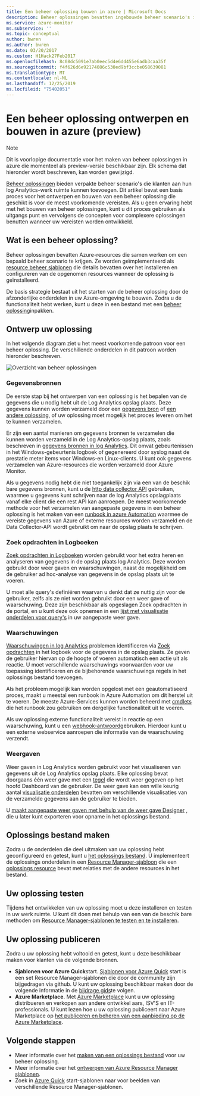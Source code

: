 ```yaml
---
title: Een beheer oplossing bouwen in azure | Microsoft Docs
description: Beheer oplossingen bevatten ingebouwde beheer scenario's in azure die klanten aan hun Log Analytics-werk ruimte kunnen toevoegen.  In dit artikel vindt u informatie over het maken van beheer oplossingen voor gebruik in uw eigen omgeving of voor uw klanten beschikbaar.
ms.service: azure-monitor
ms.subservice: ''
ms.topic: conceptual
author: bwren
ms.author: bwren
ms.date: 03/20/2017
ms.custom: H1Hack27Feb2017
ms.openlocfilehash: 8c08dc5091e7ab0eec5d4e6dd455e6adb3caa35f
ms.sourcegitcommit: f4f626d6e92174086c530ed9bf3ccbe058639081
ms.translationtype: MT
ms.contentlocale: nl-NL
ms.lasthandoff: 12/25/2019
ms.locfileid: "75402051"
---
```

# <a name="design-and-build-a-management-solution-in-azure-preview"></a>Een beheer oplossing ontwerpen en bouwen in azure (preview)
> [!NOTE]
> Dit is voorlopige documentatie voor het maken van beheer oplossingen in azure die momenteel als preview-versie beschikbaar zijn. Elk schema dat hieronder wordt beschreven, kan worden gewijzigd.

[Beheer oplossingen]( solutions.md) bieden verpakte beheer scenario's die klanten aan hun log Analytics-werk ruimte kunnen toevoegen.  Dit artikel bevat een basis proces voor het ontwerpen en bouwen van een beheer oplossing die geschikt is voor de meest voorkomende vereisten.  Als u geen ervaring hebt met het bouwen van beheer oplossingen, kunt u dit proces gebruiken als uitgangs punt en vervolgens de concepten voor complexere oplossingen benutten wanneer uw vereisten worden ontwikkeld.

## <a name="what-is-a-management-solution"></a>Wat is een beheer oplossing?

Beheer oplossingen bevatten Azure-resources die samen werken om een bepaald beheer scenario te krijgen.  Ze worden geïmplementeerd als [resource beheer sjablonen](../../azure-resource-manager/resource-manager-quickstart-create-templates-use-the-portal.md) die details bevatten over het installeren en configureren van de opgenomen resources wanneer de oplossing is geïnstalleerd.

De basis strategie bestaat uit het starten van de beheer oplossing door de afzonderlijke onderdelen in uw Azure-omgeving te bouwen.  Zodra u de functionaliteit hebt werken, kunt u deze in een bestand met een [beheer oplossing]( solutions-solution-file.md)inpakken. 


## <a name="design-your-solution"></a>Ontwerp uw oplossing
In het volgende diagram ziet u het meest voorkomende patroon voor een beheer oplossing.  De verschillende onderdelen in dit patroon worden hieronder beschreven.

![Overzicht van beheer oplossingen](media/solutions-creating/solution-overview.png)


### <a name="data-sources"></a>Gegevensbronnen
De eerste stap bij het ontwerpen van een oplossing is het bepalen van de gegevens die u nodig hebt uit de Log Analytics opslag plaats.  Deze gegevens kunnen worden verzameld door een [gegevens bron](../../azure-monitor/platform/agent-data-sources.md) of [een andere oplossing]( solutions.md), of uw oplossing moet mogelijk het proces leveren om het te kunnen verzamelen.

Er zijn een aantal manieren om gegevens bronnen te verzamelen die kunnen worden verzameld in de Log Analytics-opslag plaats, zoals beschreven in [gegevens bronnen in log Analytics](../../azure-monitor/platform/agent-data-sources.md).  Dit omvat gebeurtenissen in het Windows-gebeurtenis logboek of gegenereerd door syslog naast de prestatie meter items voor Windows-en Linux-clients.  U kunt ook gegevens verzamelen van Azure-resources die worden verzameld door Azure Monitor.  

Als u gegevens nodig hebt die niet toegankelijk zijn via een van de beschik bare gegevens bronnen, kunt u de [http data collector API](../../azure-monitor/platform/data-collector-api.md) gebruiken, waarmee u gegevens kunt schrijven naar de log Analytics opslagplaats vanaf elke client die een rest API kan aanroepen.  De meest voorkomende methode voor het verzamelen van aangepaste gegevens in een beheer oplossing is het maken van een [runbook in azure Automation](../../automation/automation-runbook-types.md) waarmee de vereiste gegevens van Azure of externe resources worden verzameld en de Data Collector-API wordt gebruikt om naar de opslag plaats te schrijven.  

### <a name="log-searches"></a>Zoek opdrachten in Logboeken
[Zoek opdrachten in Logboeken](../../azure-monitor/log-query/log-query-overview.md) worden gebruikt voor het extra heren en analyseren van gegevens in de opslag plaats log Analytics.  Deze worden gebruikt door weer gaven en waarschuwingen, naast de mogelijkheid om de gebruiker ad hoc-analyse van gegevens in de opslag plaats uit te voeren.  

U moet alle query's definiëren waarvan u denkt dat ze nuttig zijn voor de gebruiker, zelfs als ze niet worden gebruikt door een weer gave of waarschuwing.  Deze zijn beschikbaar als opgeslagen Zoek opdrachten in de portal, en u kunt deze ook opnemen in een [lijst met visualisatie onderdelen voor query's](../../azure-monitor/platform/view-designer-parts.md#list-of-queries-part) in uw aangepaste weer gave.

### <a name="alerts"></a>Waarschuwingen
[Waarschuwingen in log Analytics](../../azure-monitor/platform/alerts-overview.md) problemen identificeren via [Zoek opdrachten](#log-searches) in het logboek voor de gegevens in de opslag plaats.  Ze geven de gebruiker hiervan op de hoogte of voeren automatisch een actie uit als reactie. U moet verschillende waarschuwings voorwaarden voor uw toepassing identificeren en de bijbehorende waarschuwings regels in het oplossings bestand toevoegen.

Als het probleem mogelijk kan worden opgelost met een geautomatiseerd proces, maakt u meestal een runbook in Azure Automation om dit herstel uit te voeren.  De meeste Azure-Services kunnen worden beheerd met [cmdlets](/powershell/azure/overview) die het runbook zou gebruiken om dergelijke functionaliteit uit te voeren.

Als uw oplossing externe functionaliteit vereist in reactie op een waarschuwing, kunt u een [webhook-antwoord](../../azure-monitor/platform/alerts-metric.md)gebruiken.  Hierdoor kunt u een externe webservice aanroepen die informatie van de waarschuwing verzendt.

### <a name="views"></a>Weergaven
Weer gaven in Log Analytics worden gebruikt voor het visualiseren van gegevens uit de Log Analytics opslag plaats.  Elke oplossing bevat doorgaans één weer gave met een [tegel](../../azure-monitor/platform/view-designer-tiles.md) die wordt weer gegeven op het hoofd Dashboard van de gebruiker.  De weer gave kan een wille keurig aantal [visualisatie onderdelen](../../azure-monitor/platform/view-designer-parts.md) bevatten om verschillende visualisaties van de verzamelde gegevens aan de gebruiker te bieden.

U [maakt aangepaste weer gaven met behulp van de weer gave Designer](../../azure-monitor/platform/view-designer.md) , die u later kunt exporteren voor opname in het oplossings bestand.  


## <a name="create-solution-file"></a>Oplossings bestand maken
Zodra u de onderdelen die deel uitmaken van uw oplossing hebt geconfigureerd en getest, kunt u [het oplossings bestand]( solutions-solution-file.md).  U implementeert de oplossings onderdelen in een [Resource Manager-sjabloon](../../azure-resource-manager/templates/template-syntax.md) die een [oplossings resource]( solutions-solution-file.md#solution-resource) bevat met relaties met de andere resources in het bestand.  


## <a name="test-your-solution"></a>Uw oplossing testen
Tijdens het ontwikkelen van uw oplossing moet u deze installeren en testen in uw werk ruimte.  U kunt dit doen met behulp van een van de beschik bare methoden om [Resource Manager-sjablonen te testen en te installeren](../../azure-resource-manager/resource-group-template-deploy.md).

## <a name="publish-your-solution"></a>Uw oplossing publiceren
Zodra u uw oplossing hebt voltooid en getest, kunt u deze beschikbaar maken voor klanten via de volgende bronnen.

- **Sjablonen voor Azure Quick**start.  [Sjablonen voor Azure Quick](https://azure.microsoft.com/resources/templates/) start is een set Resource Manager-sjablonen die door de community zijn bijgedragen via github.  U kunt uw oplossing beschikbaar maken door de volgende informatie in de [bijdrage gids](https://github.com/Azure/azure-quickstart-templates/tree/master/1-CONTRIBUTION-GUIDE)te volgen.
- **Azure Marketplace**.  Met [Azure Marketplace](https://azuremarketplace.microsoft.com/marketplace/) kunt u uw oplossing distribueren en verkopen aan andere ontwikkel aars, ISV'S en IT-professionals.  U kunt lezen hoe u uw oplossing publiceert naar Azure Marketplace op [het publiceren en beheren van een aanbieding op de Azure Marketplace](../../marketplace/marketplace-publishers-guide.md).



## <a name="next-steps"></a>Volgende stappen
* Meer informatie over het [maken van een oplossings bestand]( solutions-solution-file.md) voor uw beheer oplossing.
* Meer informatie over het [ontwerpen van Azure Resource Manager sjablonen](../../azure-resource-manager/templates/template-syntax.md).
* Zoek in [Azure Quick](https://azure.microsoft.com/documentation/templates) start-sjablonen naar voor beelden van verschillende Resource Manager-sjablonen.
